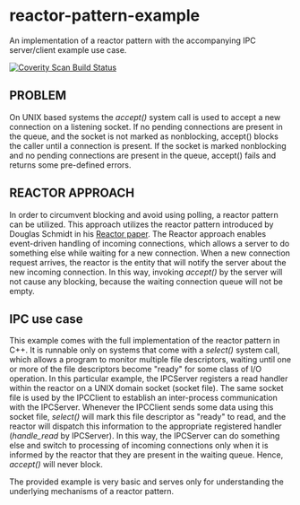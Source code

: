 # reactor-pattern-example

An implementation of a reactor pattern with the accompanying IPC server/client example use case.

<a href="https://scan.coverity.com/projects/reactor">
  <img alt="Coverity Scan Build Status"
       src="https://scan.coverity.com/projects/22593/badge.svg"/>
</a>


## PROBLEM

On UNIX based systems the *accept()* system call is used to accept a new connection on a listening socket. If no pending connections are present in the queue, and the socket is not marked as nonblocking, accept() blocks the caller until a connection is present. If the socket is marked nonblocking and no pending connections are present in the queue, accept() fails and returns some pre-defined errors. 

## REACTOR APPROACH

In order to circumvent blocking and avoid using polling, a reactor pattern can be utilized. This approach utilizes the reactor pattern introduced by Douglas Schmidt in his [Reactor paper](https://pdfs.semanticscholar.org/3d9f/fc7669ab488ea74841181e9b1be9d10d5cea.pdf?_ga=2.259182030.574174400.1563114230-2125772795.1563114230). The Reactor approach enables event-driven handling of incoming connections, which allows a server to do something else while waiting for a new connection. When a new connection request arrives, the reactor is the entity that will notify the server about the new incoming connection. In this way, invoking *accept()* by the server will not cause any blocking, because the waiting connection queue will not be empty. 

## IPC use case

This example comes with the full implementation of the reactor pattern in C++. It is runnable only on systems that come with a *select()* system call, which allows a program to monitor multiple file descriptors, waiting until one or more of the file descriptors become "ready" for some class of I/O operation. In this particular example, the IPCServer registers a read handler within the reactor on a UNIX domain socket (socket file). The same socket file is used by the IPCClient to establish an inter-process communication with the IPCServer. Whenever the IPCClient sends some data using this socket file, *select()* will mark this file descriptor as "ready" to read, and the reactor will dispatch this information to the appropriate registered handler (*handle_read* by IPCServer). In this way, the IPCServer can do something else and switch to processing of incoming connections only when it is informed by the reactor that they are present in the waiting queue. Hence, *accept()* will never  block.

The provided example is very basic and serves only for understanding the underlying mechanisms of a reactor pattern.


